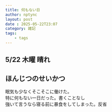 ```yaml
---
title: 何もない日
author: nptync
layout: post
date : 2025-05-22T23:07
category: 雑記
tags:
    - tags
---
```

## 5/22 木曜 晴れ
## ほんじつのせいかつ
眠気も少なくそこそこに働けた。\
特に何もない一日だった。書くことなし\
強いて言うなら寝る前に暴食をしてしまった。反省
